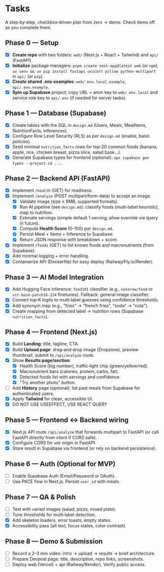 # Tasks

A step‑by‑step, checkbox‑driven plan from zero → demo. Check items off as you complete them.

## Phase 0 — Setup
- [x] **Create repo** with two folders: `web/` (Next.js + React + Tailwind) and `api/` (FastAPI).
- [x] **Initialize** package managers: `pnpm create next-app@latest web` (or `npm`), `uv venv && uv pip install fastapi uvicorn pillow python-multipart` in `api/` (or `pip`).
- [x] **Create shared .env examples**: `web/.env.local.example`, `api/.env.example`.
- [x] **Spin up Supabase** project; copy URL + anon key to `web/.env.local` and service role key to `api/.env` (if needed for server tasks).

## Phase 1 — Database (Supabase)
- [x] Create tables with the SQL in `design.md` (Users, Meals, MealItems, NutritionFacts, Inferences).
- [x] Configure Row Level Security (RLS) as per `design.md` (enable, basic policies).
- [x] Seed minimal `nutrition_facts` rows for top‑20 common foods (banana, apple, rice, chicken breast, pizza slice, salad base...).
- [x] Generate Supabase types for frontend (optional): `npx supabase gen types --project-id ...`.

## Phase 2 — Backend API (FastAPI)
- [x] Implement `/health` (GET) for readiness.
- [x] Implement `/analyze` (POST multipart/form-data) to accept an image.
  - [x] Validate image (size ≤ 8MB, supported formats).
  - [x] Run AI pipeline (see `design.md`): classify foods (multi‑label heuristic), map to nutrition.
  - [x] Estimate servings (simple default 1 serving; allow override via query in future).
  - [x] Compute **Health Score** (0–100) per `design.md`.
  - [x] Persist Meal + Items + Inference to Supabase.
  - [x] Return JSON response with breakdown + score.
- [x] Implement `/foods` (GET) to list known foods and macronutrients (from Supabase).
- [x] Add minimal logging + error handling.
- [x] Containerize API (Dockerfile) for easy deploy (Railway/Fly.io/Render).

## Phase 3 — AI Model Integration
- [x] Add Hugging Face inference: `food101` classifier (e.g., `nateraw/food` or `vit-base-patch16-224` finetunes). Fallback: general image classifier.
- [x] Convert top‑K logits to multi‑label guesses using confidence thresholds.
- [x] Add synonym map (e.g., "fries" → "french fries", "soda" → "cola").
- [x] Create mapping from detected label → nutrition rows (Supabase `nutrition_facts`).

## Phase 4 — Frontend (Next.js)
- [x] Build **Landing**: title, tagline, CTA.
- [x] Build **Upload page**: drag‑and‑drop image (Dropzone), preview thumbnail, submit to `/api/analyze` route.
- [x] Show **Results page/section**:
  - [x] Health Score (big number), traffic‑light chip (green/yellow/red).
  - [x] Macronutrient bars (calories, protein, carbs, fat).
  - [x] Detected foods list with servings and confidence.
  - [x] "Try another photo" button.
- [ ] Add **History** page (optional): list past meals from Supabase for authenticated users.
- [x] Apply **Tailwind** for clean, accessible UI.
- [x] DO NOT USE USEEFFECT, USE REACT QUERY

## Phase 5 — Frontend ↔ Backend wiring
- [x] Next.js API route `/api/analyze` that forwards multipart to FastAPI (or call FastAPI directly from client if CORS safe).
- [x] Configure CORS for `web` origin in FastAPI.
- [x] Store result in Supabase via frontend (or rely on backend persistence).

## Phase 6 — Auth (Optional for MVP)
- [ ] Enable Supabase Auth (Email/Password or OAuth).
- [ ] Use PKCE flow in Next.js. Persist `user_id` with meals.

## Phase 7 — QA & Polish
- [ ] Test with varied images (salad, pizza, mixed plate).
- [ ] Tune thresholds for multi‑label detection.
- [x] Add skeleton loaders, error toasts, empty states.
- [x] Accessibility pass (alt text, focus states, color contrast).

## Phase 8 — Demo & Submission
- [ ] Record a 2–3 min video: intro → upload → results → brief architecture.
- [ ] Prepare Devpost page: title, description, repo links, screenshots.
- [ ] Deploy web (Vercel) + api (Railway/Render). Verify public access.